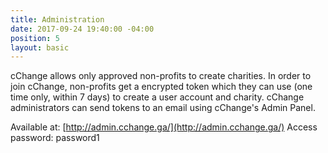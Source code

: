 ```yaml
---
title: Administration
date: 2017-09-24 19:40:00 -04:00
position: 5
layout: basic
---
```


cChange allows only approved non-profits to create charities. In order to join cChange, non-profits get a encrypted token which they can use (one time only, within 7 days) to create a user account and charity. cChange administrators can send tokens to an email using cChange's Admin Panel.

Available at: [http://admin.cchange.ga/](http://admin.cchange.ga/)
Access password: password1